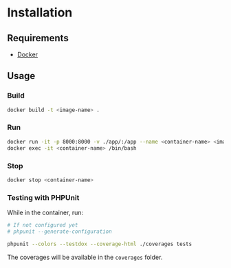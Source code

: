 # Installation

## Requirements

- [Docker](https://www.docker.com/)

## Usage

### Build

```bash 
docker build -t <image-name> .
```

### Run

```bash
docker run -it -p 8000:8000 -v ./app/:/app --name <container-name> <image-name>
docker exec -it <container-name> /bin/bash
```

### Stop

```bash
docker stop <container-name>
```

### Testing with PHPUnit

While in the container, run:

```bash
# If not configured yet
# phpunit --generate-configuration

phpunit --colors --testdox --coverage-html ./coverages tests
```

The coverages will be available in the `coverages` folder.
